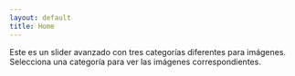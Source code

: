 ```yaml
---
layout: default
title: Home
---
```


Este es un slider avanzado con tres categorías diferentes para imágenes. Selecciona una categoría para ver las imágenes correspondientes.

